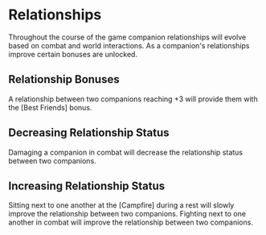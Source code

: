 # Relationships

Throughout the course of the game companion relationships will evolve based on combat and world interactions. As a companion's relationships improve certain bonuses are unlocked. 

## Relationship Bonuses
A relationship between two companions reaching +3 will provide them with the [Best Friends] bonus. 

## Decreasing Relationship Status
Damaging a companion in combat will decrease the relationship status between two companions.

## Increasing Relationship Status
Sitting next to one another at the [Campfire] during a rest will slowly improve the relationship between two companions. Fighting next to one another in combat will improve the relationship between two companions.

